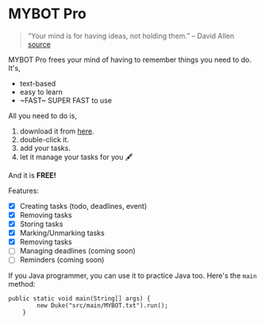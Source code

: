 # MYBOT Pro
> “Your mind is for having ideas, not holding them.” – David Allen [source](https://dansilvestre.com/productivity-quotes/)

MYBOT Pro frees your mind of having to remember things you need to do. It's,
- text-based
- easy to learn
- ~FAST~ SUPER FAST to use

All you need to do is,
1. download it from [here](https://nus-cs2103-ay2324s1.github.io/website/admin/ip-w4.html).
1. double-click it.
1. add your tasks.
1. let it manage your tasks for you 🖋️

And it is **FREE!**

Features:
- [X] Creating tasks (todo, deadlines, event)
- [X] Removing tasks
- [X] Storing tasks
- [X] Marking/Unmarking tasks
- [X] Removing tasks
- [ ] Managing deadlines (coming soon)
- [ ] Reminders (coming soon)

If you Java programmer, you can use it to practice Java too. Here's the `main` method:
```
public static void main(String[] args) {
        new Duke("src/main/MYBOT.txt").run();
    }
```
